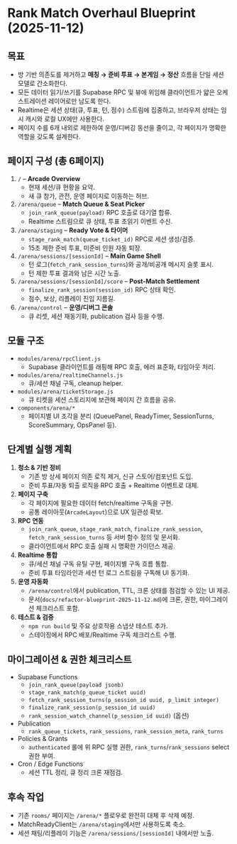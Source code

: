 # Rank Match Overhaul Blueprint (2025-11-12)

## 목표
- 방 기반 의존도를 제거하고 **매칭 → 준비 투표 → 본게임 → 정산** 흐름을 단일 세션 모델로 간소화한다.
- 모든 데이터 읽기/쓰기를 Supabase RPC 및 뷰에 위임해 클라이언트가 얇은 오케스트레이션 레이어로만 남도록 한다.
- Realtime은 세션 상태(큐, 투표, 턴, 점수) 스트림에 집중하고, 브라우저 상태는 임시 캐시와 로컬 UX에만 사용한다.
- 페이지 수를 6개 내외로 제한하여 운영/디버깅 동선을 줄이고, 각 페이지가 명확한 역할을 갖도록 설계한다.

## 페이지 구성 (총 6페이지)
1. `/` – **Arcade Overview**
   - 현재 세션/큐 현황을 요약.
   - 새 큐 참가, 관전, 운영 페이지로 이동하는 허브.
2. `/arena/queue` – **Match Queue & Seat Picker**
   - `join_rank_queue(payload)` RPC 호출로 대기열 합류.
   - Realtime 스트림으로 큐 상태, 투표 초읽기 이벤트 수신.
3. `/arena/staging` – **Ready Vote & 타이머**
   - `stage_rank_match(queue_ticket_id)` RPC로 세션 생성/검증.
   - 15초 제한 준비 투표, 미준비 인원 자동 퇴장.
4. `/arena/sessions/[sessionId]` – **Main Game Shell**
   - 턴 로그(`fetch_rank_session_turns`)와 공개/비공개 메시지 슬롯 표시.
   - 턴 제한 투표 결과와 남은 시간 노출.
5. `/arena/sessions/[sessionId]/score` – **Post-Match Settlement**
   - `finalize_rank_session(session_id)` RPC 상태 확인.
   - 점수, 보상, 리플레이 진입 지름길.
6. `/arena/control` – **운영/디버그 콘솔**
   - 큐 리셋, 세션 재동기화, publication 검사 등을 수행.

## 모듈 구조
- `modules/arena/rpcClient.js`
  - Supabase 클라이언트를 래핑해 RPC 호출, 에러 표준화, 타임아웃 처리.
- `modules/arena/realtimeChannels.js`
  - 큐/세션 채널 구독, cleanup helper.
- `modules/arena/ticketStorage.js`
  - 큐 티켓을 세션 스토리지에 보관해 페이지 간 흐름을 공유.
- `components/arena/*`
  - 페이지별 UI 조각을 분리 (QueuePanel, ReadyTimer, SessionTurns, ScoreSummary, OpsPanel 등).

## 단계별 실행 계획
1. **청소 & 기반 정비**
   - 기존 방 상세 페이지 의존 로직 제거, 신규 스토어/컴포넌트 도입.
   - 준비 투표/자동 퇴출 로직을 RPC 호출 + Realtime 이벤트로 대체.
2. **페이지 구축**
   - 각 페이지에 필요한 데이터 fetch/realtime 구독을 구현.
   - 공통 레이아웃(`ArcadeLayout`)으로 UX 일관성 확보.
3. **RPC 연동**
   - `join_rank_queue`, `stage_rank_match`, `finalize_rank_session`, `fetch_rank_session_turns` 등 서버 함수 정의 및 문서화.
   - 클라이언트에서 RPC 호출 실패 시 명확한 가이던스 제공.
4. **Realtime 통합**
   - 큐/세션 채널 구독 유틸 구현, 페이지별 구독 흐름 통합.
   - 준비 투표 타임라인과 세션 턴 로그 스트림을 구독해 UI 동기화.
5. **운영 자동화**
   - `/arena/control`에서 publication, TTL, 크론 상태를 점검할 수 있는 UI 제공.
   - 문서(`docs/refactor-blueprint-2025-11-12.md`)에 크론, 권한, 마이그레이션 체크리스트 포함.
6. **테스트 & 검증**
   - `npm run build` 및 주요 상호작용 스냅샷 테스트 추가.
   - 스테이징에서 RPC 배포/Realtime 구독 체크리스트 수행.

## 마이그레이션 & 권한 체크리스트
- Supabase Functions
  - `join_rank_queue(payload jsonb)`
  - `stage_rank_match(p_queue_ticket uuid)`
  - `fetch_rank_session_turns(p_session_id uuid, p_limit integer)`
  - `finalize_rank_session(p_session_id uuid)`
  - `rank_session_watch_channel(p_session_id uuid)` (옵션)
- Publication
  - `rank_queue_tickets`, `rank_sessions`, `rank_session_meta`, `rank_turns`
- Policies & Grants
  - `authenticated` 롤에 위 RPC 실행 권한, `rank_turns`/`rank_sessions` select 권한 부여.
- Cron / Edge Functions
  - 세션 TTL 정리, 큐 정리 크론 재점검.

## 후속 작업
- 기존 `rooms/` 페이지는 `/arena/*` 플로우로 완전히 대체 후 삭제 예정.
- MatchReadyClient는 `/arena/staging`에서만 사용하도록 축소.
- 세션 채팅/리플레이 기능은 `/arena/sessions/[sessionId]` 내에서만 노출.

